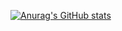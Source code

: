 [![Anurag's GitHub stats](https://github-readme-stats.vercel.app/api?username=bnour1&count_private=true&show_icons=true&theme=gruvbox)](https://github.com/anuraghazra/github-readme-stats)
